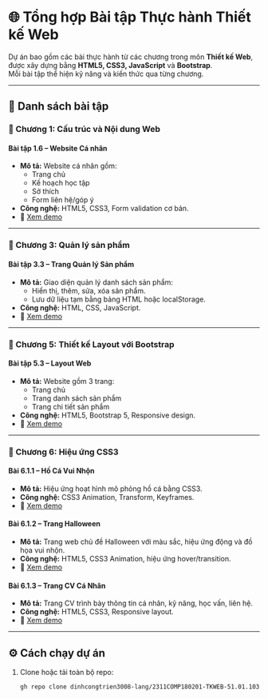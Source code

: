 # 🌐 Tổng hợp Bài tập Thực hành Thiết kế Web

Dự án bao gồm các bài thực hành từ các chương trong môn **Thiết kế Web**, được xây dựng bằng **HTML5, CSS3, JavaScript** và **Bootstrap**.  
Mỗi bài tập thể hiện kỹ năng và kiến thức qua từng chương.

---

## 📁 Danh sách bài tập

### 🧩 Chương 1: Cấu trúc và Nội dung Web
#### **Bài tập 1.6 – Website Cá nhân**
- **Mô tả:** Website cá nhân gồm:
  - Trang chủ  
  - Kế hoạch học tập  
  - Sở thích  
  - Form liên hệ/góp ý  
- **Công nghệ:** HTML5, CSS3, Form validation cơ bản.  
- 🔗 [Xem demo](https://dinhcongtrien3008-lang.github.io/2311COMP180201-TKWEB-51.01.103.100/bai1.6/)  

---

### 🛒 Chương 3: Quản lý sản phẩm
#### **Bài tập 3.3 – Trang Quản lý Sản phẩm**
- **Mô tả:** Giao diện quản lý danh sách sản phẩm:
  - Hiển thị, thêm, sửa, xóa sản phẩm.  
  - Lưu dữ liệu tạm bằng bảng HTML hoặc localStorage.  
- **Công nghệ:** HTML, CSS, JavaScript.  
- 🔗 [Xem demo](https://dinhcongtrien3008-lang.github.io/2311COMP180201-TKWEB-51.01.103.100/bai3.3/)  

---

### 🧱 Chương 5: Thiết kế Layout với Bootstrap
#### **Bài tập 5.3 – Layout Web**
- **Mô tả:** Website gồm 3 trang:
  - Trang chủ  
  - Trang danh sách sản phẩm  
  - Trang chi tiết sản phẩm  
- **Công nghệ:** HTML5, Bootstrap 5, Responsive design.  
- 🔗 [Xem demo](https://dinhcongtrien3008-lang.github.io/2311COMP180201-TKWEB-51.01.103.100/bai5.3/)  

---

### 🎨 Chương 6: Hiệu ứng CSS3

#### **Bài 6.1.1 – Hồ Cá Vui Nhộn**
- **Mô tả:** Hiệu ứng hoạt hình mô phỏng hồ cá bằng CSS3.  
- **Công nghệ:** CSS3 Animation, Transform, Keyframes.  
- 🔗 [Xem demo](https://dinhcongtrien3008-lang.github.io/2311COMP180201-TKWEB-51.01.103.100/bai6.1.1/)  

#### **Bài 6.1.2 – Trang Halloween**
- **Mô tả:** Trang web chủ đề Halloween với màu sắc, hiệu ứng động và đồ họa vui nhộn.  
- **Công nghệ:** HTML5, CSS3 Animation, hiệu ứng hover/transition.  
- 🔗 [Xem demo](https://dinhcongtrien3008-lang.github.io/2311COMP180201-TKWEB-51.01.103.100/bai6.1.2/)  

#### **Bài 6.1.3 – Trang CV Cá Nhân**
- **Mô tả:** Trang CV trình bày thông tin cá nhân, kỹ năng, học vấn, liên hệ.  
- **Công nghệ:** HTML5, CSS3, Responsive layout.  
- 🔗 [Xem demo](https://dinhcongtrien3008-lang.github.io/2311COMP180201-TKWEB-51.01.103.100/bai6.1.3/)  

---

## ⚙️ Cách chạy dự án
1. Clone hoặc tải toàn bộ repo:
   ```bash
   gh repo clone dinhcongtrien3008-lang/2311COMP180201-TKWEB-51.01.103.100
